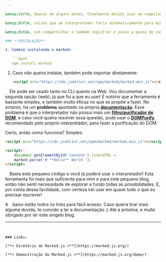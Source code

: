 ```yaml
---

&emsp;Certo, depois de alguns meses, finalmente decidi usar um compilador de [**MarkDown**](https://www.markdownguide.org/getting-started/) para usar aqui no blog. E, sinceramente, minha vida vai ficar bem mais prática. Antes, para escrever um post, eu precisava primeiro digitar em Markdown e, depois, manualmente substituir os símbolos. Ex:

&emsp;Enfim, coisas que um interpretador faria automaticamente para mim, eu fazia à mão... Sim, eu complico as coisas demais, mas agora meu sofrimento acabou! Eu posso escrever um arquivo Markdown e apenas registrá-lo aqui para fazer um post.  

&emsp;Então, vim compartilhar e também registrar o passo a passo de como eu utilizei o **marked.js** para facilitar minha vida aqui com o blog. ;)

### **INSTALAÇÃO**

1. Comece instalando o marked:

   ```bash
   npm install marked
   ```

2. Caso não queira instalar, também pode importar diretamente:

   ```html
   <script src="https://cdn.jsdelivr.net/npm/marked/marked.min.js"></script>
   ```

&emsp;Ele pode ser usado tanto no CLI quanto na Web. Vou documentar a segunda opção (web), já que foi a que eu usei! É notório que a ferramenta é bastante simples, e também muito eficaz no que se propõe a fazer. No entanto, há um **problema** apontado na própria [**documentação**](https://marked.js.org/). Esse problema é que o interpretador não possui mais um [**filtro/purificador de DOM**](https://www.npmjs.com/package/dompurify), e caso você queira resolver essa questão, pode usar o [**DOMPurify**](https://github.com/cure53/DOMPurify), recomendado pelo próprio interpretador, para fazer a purificação do DOM.

Certo, então como funciona? Simples:

```html
<script src="https://cdn.jsdelivr.net/npm/marked/marked.min.js"></script>

<script>
    document.getElementById('content').innerHTML =
    marked.parse('# **Hello** World ');
</script>
```

&emsp;Basta este pequeno código e você já poderá usar o interpretador! Esta ferramenta foi mais que suficiente para mim e para este pequeno blog, então não senti necessidade de explorar a fundo todas as possibilidades. E, por conta dessa facilidade, com certeza irei usar em quase tudo o que eu precisar escrever!

A&emsp;baixo estão todos os links para fácil acesso. Caso queira tirar mais alguma dúvida, te convido a ler a documentação ;) 
Até a próxima, e muito obrigado por ler este singelo blog.

---
```


### Links:

[**> Diretório do Marked.js <**](https://marked.js.org/)

[**> Demonstração do Marked.js <**](https://marked.js.org/demo/)
